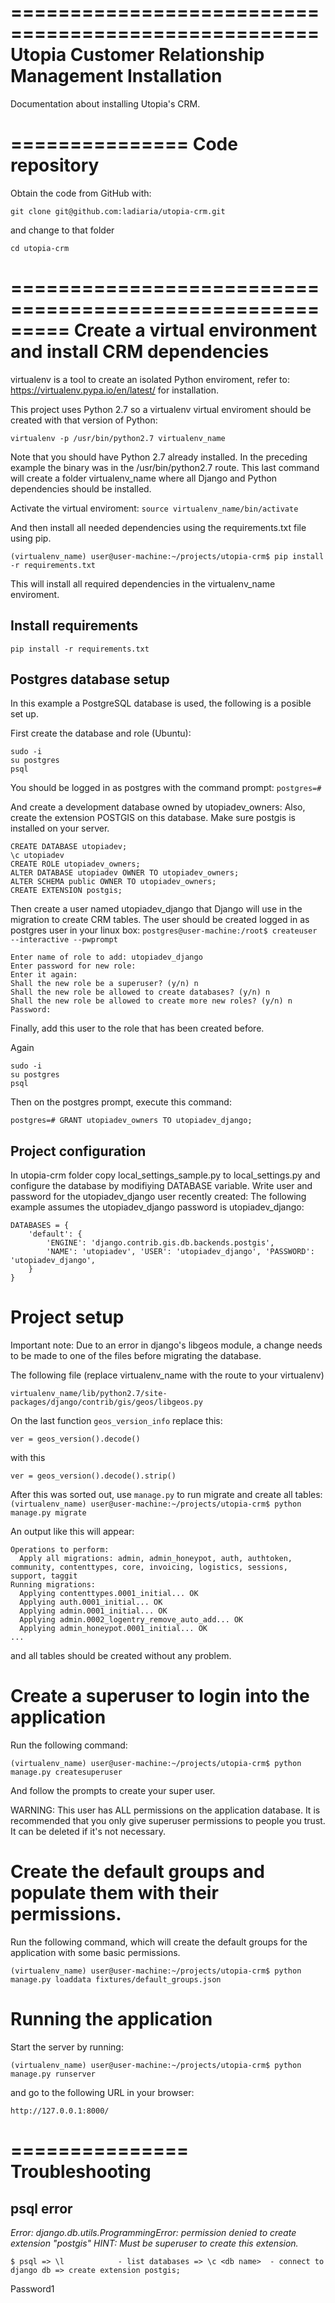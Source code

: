 ====================================================
Utopia Customer Relationship Management Installation
====================================================

Documentation about installing Utopia's CRM.

===============
Code repository
===============

Obtain the code from GitHub with:

``git clone git@github.com:ladiaria/utopia-crm.git``

and change to that folder

``cd utopia-crm``

=========================================================
Create a virtual environment and install CRM dependencies
=========================================================

virtualenv is a tool to create an isolated Python enviroment, refer to: https://virtualenv.pypa.io/en/latest/ for installation.

This project uses Python 2.7 so a virtualenv virtual enviroment should be created with that version of Python:

``virtualenv -p /usr/bin/python2.7 virtualenv_name``

Note that you should have Python 2.7 already installed. In the preceding example the binary was in the /usr/bin/python2.7 route.
This last command will create a folder virtualenv_name where all Django and Python dependencies should
be installed.

Activate the virtual enviroment:
`source virtualenv_name/bin/activate`

And then install all needed dependencies using the requirements.txt file using pip.

`(virtualenv_name) user@user-machine:~/projects/utopia-crm$ pip install -r requirements.txt`

This will install all required dependencies in the virtualenv_name enviroment.

## Install requirements

``pip install -r requirements.txt``


## Postgres database setup

In this example a PostgreSQL database is used, the following is a posible set up.

First create the database and role (Ubuntu):
~~~~
sudo -i
su postgres
psql
~~~~

You should be logged in as postgres with the command prompt:
`postgres=#`

And create a development database owned by utopiadev_owners:
Also, create the extension POSTGIS on this database. Make sure postgis is installed on your server.
~~~~
CREATE DATABASE utopiadev;
\c utopiadev
CREATE ROLE utopiadev_owners;
ALTER DATABASE utopiadev OWNER TO utopiadev_owners;
ALTER SCHEMA public OWNER TO utopiadev_owners;
CREATE EXTENSION postgis;
~~~~

Then create a user named utopiadev_django that Django will use in the migration to create CRM tables. The user should be created logged in as postgres user in your linux box:
`postgres@user-machine:/root$ createuser --interactive --pwprompt`
~~~~
Enter name of role to add: utopiadev_django
Enter password for new role:
Enter it again:
Shall the new role be a superuser? (y/n) n
Shall the new role be allowed to create databases? (y/n) n
Shall the new role be allowed to create more new roles? (y/n) n
Password:
~~~~

Finally, add this user to the role that has been created before.

Again
~~~~
sudo -i
su postgres
psql
~~~~

Then on the postgres prompt, execute this command:
~~~~
postgres=# GRANT utopiadev_owners TO utopiadev_django;
~~~~

## Project configuration

In utopia-crm folder copy local_settings_sample.py to local_settings.py and configure the database by modifiying DATABASE variable. Write user and password for the utopiadev_django user recently created:
The following example assumes the utopiadev_django password is utopiadev_django:

~~~~
DATABASES = {
    'default': {
        'ENGINE': 'django.contrib.gis.db.backends.postgis',
        'NAME': 'utopiadev', 'USER': 'utopiadev_django', 'PASSWORD': 'utopiadev_django',
    }
}
~~~~

# Project setup

Important note: Due to an error in django's libgeos module, a change needs to be made to one of the files before migrating the database.

The following file (replace virtualenv_name with the route to your virtualenv)

`virtualenv_name/lib/python2.7/site-packages/django/contrib/gis/geos/libgeos.py`

On the last function `geos_version_info` replace this:

`ver = geos_version().decode()`

with this

`ver = geos_version().decode().strip()`

After this was sorted out, use ``manage.py`` to run migrate and create all tables:
`(virtualenv_name) user@user-machine:~/projects/utopia-crm$ python manage.py migrate`

An output like this will appear:
~~~~
Operations to perform:
  Apply all migrations: admin, admin_honeypot, auth, authtoken, community, contenttypes, core, invoicing, logistics, sessions, support, taggit
Running migrations:
  Applying contenttypes.0001_initial... OK
  Applying auth.0001_initial... OK
  Applying admin.0001_initial... OK
  Applying admin.0002_logentry_remove_auto_add... OK
  Applying admin_honeypot.0001_initial... OK
...
~~~~

and all tables should be created without any problem.


# Create a superuser to login into the application

Run the following command:

``
(virtualenv_name) user@user-machine:~/projects/utopia-crm$ python manage.py createsuperuser
``

And follow the prompts to create your super user.

WARNING: This user has ALL permissions on the application database. It is recommended that you only give superuser permissions to people you trust. It can be deleted if it's not necessary.

# Create the default groups and populate them with their permissions.

Run the following command, which will create the default groups for the application with some basic permissions.

``
(virtualenv_name) user@user-machine:~/projects/utopia-crm$ python manage.py loaddata fixtures/default_groups.json
``

# Running the application

Start the server by running:

``
(virtualenv_name) user@user-machine:~/projects/utopia-crm$ python manage.py runserver
``

and go to the following URL in your browser:

``
http://127.0.0.1:8000/
``

===============
Troubleshooting
===============

## psql error

*Error: django.db.utils.ProgrammingError: permission denied to create extension "postgis" HINT: Must be superuser to create this extension.*

``
$ psql
=> \l            - list databases
=> \c <db name>  - connect to django db
=> create extension postgis;
``

Password1
